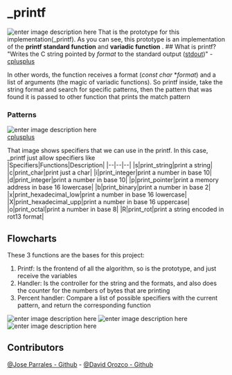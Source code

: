 # _printf  
![enter image description here](https://i.imgur.com/y79WiDr.png) 
That is the prototype for this implementation(_printf). As you can see, this prototype is an implementation of the **printf standard function** and **variadic function** .  ## What is printf? "Writes the C string pointed by _format_ to the standard output ([stdout](http://www.cplusplus.com/stdout))" - [cplusplus](http://www.cplusplus.com/reference/cstdio/printf/) 

In other words, the function receives a format (*const char* **format*) and a list of arguments (the magic of variadic functions). So printf inside, take the string format and search for specific patterns, then the pattern that was found it is passed to other function that prints the match pattern  

### Patterns 

![enter image description here](https://i.imgur.com/vmU0FhC.png) 	
 [cplusplus](http://www.cplusplus.com/reference/cstdio/printf)  

That image shows specifiers that we can use in the printf.  In this case, _printf just allow specifiers like   
|Specifiers|Functions|Description| 
|--|--|--|
|s|print_string|print a string| 
|c|print_char|print just a char| 
|i|print_integer|print a number in base 10|
|d|print_integer|print a number in base 10|
|p|print_pointer|print a memory address in base 16 lowercase| 
|b|print_binary|print a number in base 2|
|x|print_hexadecimal_low|print a number in base 16 lowercase| 
|X|print_hexadecimal_upp|print a number in base 16 uppercase|
|o|print_octal|print a number in base 8| 
|R|print_rot|print a string encoded in rot13 format| 

## Flowcharts

These 3 functions are the bases for this project:

 1. Printf: Is the frontend of all the algorithm, so is the prototype, and just receive the variables
 2. Handler: Is the controller for the string and the formats, and also does the counter for the numbers of bytes that are printing
 3. Percent handler: Compare a list of possible specifiers with the current pattern, and return the corresponding function

![enter image description here](https://i.imgur.com/SjqIUs7.png) ![enter image description here](https://i.imgur.com/ouUh2G4.png)
![enter image description here](https://i.imgur.com/90TRtGH.png) 
## Contributors  
[@Jose Parrales - Github](https://github.com/JParrales) - [@David Orozco - Github](https://github.com/Onopet)  
